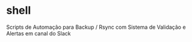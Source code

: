 # shell
Scripts de Automação para Backup / Rsync com Sistema de Validação e Alertas em canal do Slack
